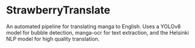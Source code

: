 # StrawberryTranslate
An automated pipeline for translating manga to English. Uses a YOLOv8 model for bubble detection, manga-ocr for text extraction, and the Helsinki NLP model for high quality translation.
